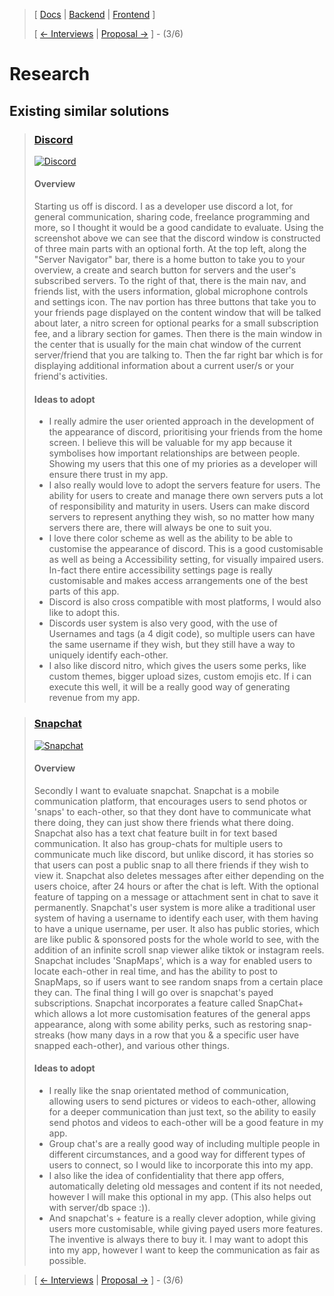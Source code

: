 > [ [Docs](https://github.com/WolfDen133/NEA-Docs/) | [Backend](https://github.com/WolfDen133/NEA-Backend) | [Frontend](https://github.com/WolfDen133/NEA-Frontend) ]
> 
> [ [<- Interviews](Interviews.md)  |  [Proposal ->](Proposal.md) ] - (3/6)

 # Research

## Existing similar solutions

> ### [Discord](https://discord.com/)
> [![Discord](https://i.imgur.com/NrDFX2I.png)](https://www.discord.com/)
> 
> #### Overview
> Starting us off is discord. I as a developer use discord a lot, for general communication, sharing code, freelance programming and more, so I thought it would be a good candidate to evaluate.
> Using the screenshot above we can see that the discord window is constructed of three main parts with an optional forth.
> At the top left, along the "Server Navigator" bar, there is a home button to take you to your overview, a create and search button for servers and the user's subscribed servers.
> To the right of that, there is the main nav, and friends list, with the users information, global microphone controls and settings icon.
> The nav portion has three buttons that take you to your friends page displayed on the content window that will be talked about later, a nitro screen for optional pearks for a small subscription fee, and a library section for games.
> Then there is the main window in the center that is usually for the main chat window of the current server/friend that you are talking to.
> Then the far right bar which is for displaying additional information about a current user/s or your friend's activities.
> 
> #### Ideas to adopt
> - I really admire the user oriented approach in the development of the appearance of discord, prioritising your friends from the home screen. I believe this will be valuable for my app because it symbolises how important relationships are between people. Showing my users that this one of my priories as a developer will ensure there trust in my app.
> - I also really would love to adopt the servers feature for users. The ability for users to create and manage there own servers puts a lot of responsibility and maturity in users. Users can make discord servers to represent anything they wish, so no matter how many servers there are, there will always be one to suit you.
> - I love there color scheme as well as the ability to be able to customise the appearance of discord. This is a good customisable as well as being a Accessibility setting, for visually impaired users. In-fact there entire accessibility settings page is really customisable and makes access arrangements one of the best parts of this app.
> - Discord is also cross compatible with most platforms, I would also like to adopt this.
> - Discords user system is also very good, with the use of Usernames and tags (a 4 digit code), so multiple users can have the same username if they wish, but they still have a way to uniquely identify each-other.
> - I also like discord nitro, which gives the users some perks, like custom themes, bigger upload sizes, custom emojis etc. If i can execute this well, it will be a really good way of generating revenue from my app.

> ### [Snapchat](https://snapchat.com/)
> [![Snapchat](https://i.imgur.com/o8Vyx1Z.png)](https://snapchat.com/)
> 
> #### Overview
> Secondly I want to evaluate snapchat. Snapchat is a mobile communication platform, that encourages users to send photos or 'snaps' to each-other, so that they dont have to communicate what there doing, they can just show there friends what there doing. Snapchat also has a text chat feature built in for text based communication. It also has group-chats for multiple users to communicate much like discord, but unlike discord, it has stories so that users can post a public snap to all there friends if they wish to view it.
> Snapchat also deletes messages after either depending on the users choice, after 24 hours or after the chat is left. With the optional feature of tapping on a message or attachment sent in chat to save it permanently. Snapchat's user system is more alike a traditional user system of having a username to identify each user, with them having to have a unique username, per user. It also has public stories, which are like public & sponsored posts for the whole world to see, with the addition of an infinite scroll snap viewer alike tiktok or instagram reels.
> Snapchat includes 'SnapMaps', which is a way for enabled users to locate each-other in real time, and has the ability to post to SnapMaps, so if users want to see random snaps from a certain place they can. The final thing I will go over is snapchat's payed subscriptions. Snapchat incorporates a feature called SnapChat+ which allows a lot more customisation features of the general apps appearance, along with some ability perks, such as restoring snap-streaks (how many days in a row that you & a specific user have snapped each-other), and various other things.
> 
> #### Ideas to adopt
> - I really like the snap orientated method of communication, allowing users to send pictures or videos to each-other, allowing for a deeper communication than just text, so the ability to easily send photos and videos to each-other will be a good feature in my app.
> - Group chat's are a really good way of including multiple people in different circumstances, and a good way for different types of users to connect, so I would like to incorporate this into my app. 
> - I also like the idea of confidentiality that there app offers, automatically deleting old messages and content if its not needed, however I will make this optional in my app. (This also helps out with server/db space :)).
> - And snapchat's + feature is a really clever adoption, while giving users more customisable, while giving payed users more features. The inventive is always there to buy it. I may want to adopt this into my app, however I want to keep the communication as fair as possible.


> [ [<- Interviews](Interviews.md)  |  [Proposal ->](Proposal.md) ] - (3/6)
